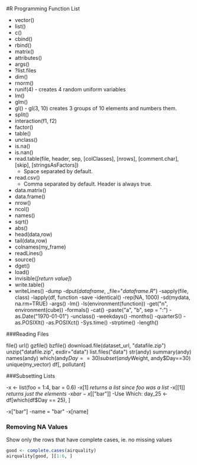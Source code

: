 #R Programming Function List

- vector()
- list()
- c()
- cbind()
- rbind()
- matrix()
- attributes()
- args()
- ?list.files
- dim()
- rnorm()
- runif(4) - creates 4 random uniform variables
- lm()
- glm()
- gl() - gl(3, 10) creates 3 groups of 10 elements and numbers them.
- split()
- interaction(f1, f2)
- factor()
- table()
- unclass()
- is.na()
- is.nan()
- read.table(file, header, sep, [colClasses], [nrows], [comment.char], [skip], [stringsAsFactors])
  - Space separated by default.
- read.csv()  
  - Comma separated by default. Header is always true.
- data.matrix()
- data.frame()
- nrow()
- ncol()
- names()
- sqrt()
- abs()
- head(data,row)
- tail(data,row)
- colnames(my_frame)
- readLines()
- source()
- dget()
- load()
- invisible(_[return value]_)
- write.table()
- writeLines()
-dump
-dput(_dataframe_, _file="_dataframe.R_")
-sapply(file, class)
-lapply(df, function
-save
-identical()
-rep(NA, 1000)
-sd(mydata, na.rm=TRUE)
-args()
-lm()
-ls(environment(function))
-get("n", environment(cube))
-formals()
-cat()
-paste("a", "b", sep = ":")
-as.Date("1970-01-01")
-unclass()
-weekdays()
-months()
-quarterS()
-as.POSIXlt()
-as.POSIXct()
-Sys.time()
-strptime()
-length()

###Reading Files

file()
url()
gzfile()
bzfile()
download.file(dataset_url, "datafile.zip")
unzip("datafile.zip", exdir="data")
list.files("data")
str(andy)
summary(andy)
names(andy)
which(andy$Day == 30)
subset(andy$Weight, andy$Day==30)
unique(my_vector)
df[, pollutant]


###Subsetting Lists

-x <- list(foo = 1:4, bar = 0.6)
-x[1]  _returns a list since foo was a list_
-x[[1]] _returns just the elements_
-x$bar
-x$[["bar"]]
-Use Which: day_25 <- df[which(df$Day == 25), ]

-x["bar"]
-name = "bar"
  -x[name]

### Removing NA Values

Show only the rows that have complete cases, ie. no missing values
```R
good <- complete.cases(airquality)
airquality[good, ][1:6, ]
```
